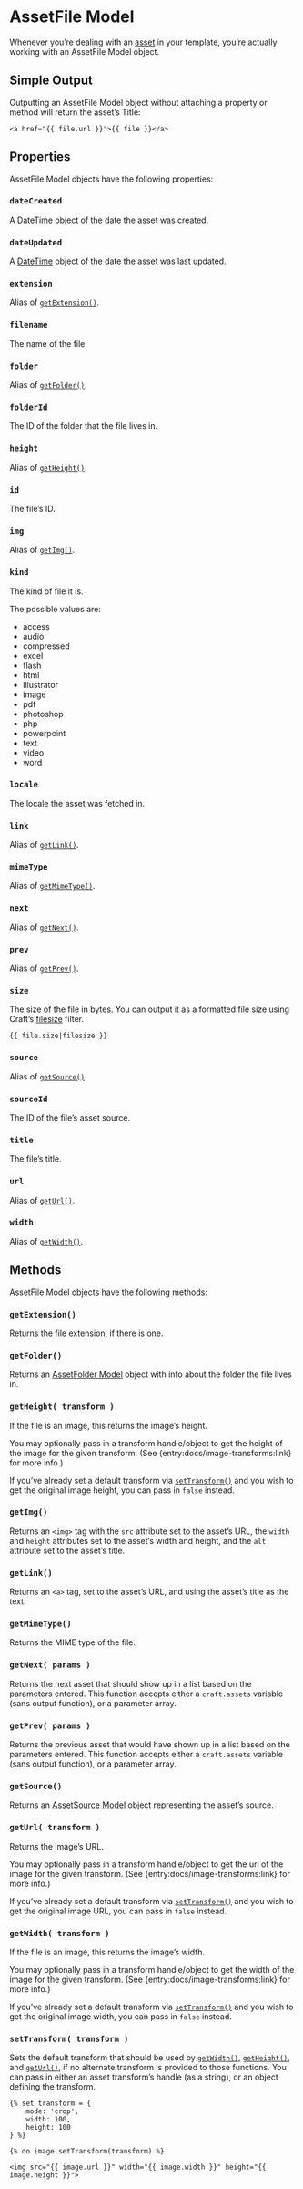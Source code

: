 AssetFile Model
==============

Whenever you’re dealing with an [asset](/en/assets.md) in your template, you’re actually working with an AssetFile Model object.

## Simple Output

Outputting an AssetFile Model object without attaching a property or method will return the asset’s Title:

```twig
<a href="{{ file.url }}">{{ file }}</a>
```

## Properties

AssetFile Model objects have the following properties:

### `dateCreated`

A [DateTime](datetime.md) object of the date the asset was created.

### `dateUpdated`

A [DateTime](datetime.md) object of the date the asset was last updated.

### `extension`

Alias of [`getExtension()`](#getExtension).

### `filename`

The name of the file.

### `folder`

Alias of [`getFolder()`](#getFolder).

### `folderId`

The ID of the folder that the file lives in.

### `height`

Alias of [`getHeight()`](#getHeight).

### `id`

The file’s ID.

### `img`

Alias of [`getImg()`](#getImg).

### `kind`

The kind of file it is.

The possible values are:

  * access
  * audio
  * compressed
  * excel
  * flash
  * html
  * illustrator
  * image
  * pdf
  * photoshop
  * php
  * powerpoint
  * text
  * video
  * word

### `locale`

The locale the asset was fetched in.

### `link`

Alias of [`getLink()`](#getLink).

### `mimeType`

Alias of [`getMimeType()`](#getMimeType).

### `next`

Alias of [`getNext()`](#getNext).

### `prev`

Alias of [`getPrev()`](#getPrev).

### `size`

The size of the file in bytes. You can output it as a formatted file size using Craft’s [filesize](/en/templating/filters.md#filesize) filter.

```twig
{{ file.size|filesize }}
```

### `source`

Alias of [`getSource()`](#getSource).

### `sourceId`

The ID of the file’s asset source.

### `title`

The file’s title.

### `url`

Alias of [`getUrl()`](#getUrl).

### `width`

Alias of [`getWidth()`](#getWidth).


## Methods

AssetFile Model objects have the following methods:

### `getExtension()`

Returns the file extension, if there is one.

### `getFolder()`

Returns an [AssetFolder Model](assetfoldermodel.md) object with info about the folder the file lives in.

### `getHeight( transform )`

If the file is an image, this returns the image’s height.

You may optionally pass in a transform handle/object to get the height of the image for the given transform. (See {entry:docs/image-transforms:link} for more info.)

If you’ve already set a default transform via [`setTransform()`](#setTransform) and you wish to get the original image height, you can pass in `false` instead.

### `getImg()`

Returns an `<img>` tag with the `src` attribute set to the asset’s URL, the `width` and `height` attributes set to the asset’s width and height, and the `alt` attribute set to the asset’s title.

### `getLink()`

Returns an `<a>` tag, set to the asset’s URL, and using the asset’s title as the text.

### `getMimeType()`

Returns the MIME type of the file.

### `getNext( params )`

Returns the next asset that should show up in a list based on the parameters entered. This function accepts either a `craft.assets` variable (sans output function), or a parameter array.

### `getPrev( params )`

Returns the previous asset that would have shown up in a list based on the parameters entered. This function accepts either a `craft.assets` variable (sans output function), or a parameter array.

### `getSource()`

Returns an [AssetSource Model](assetsourcemodel.md) object representing the asset’s source.

### `getUrl( transform )`

Returns the image’s URL.

You may optionally pass in a transform handle/object to get the url of the image for the given transform. (See {entry:docs/image-transforms:link} for more info.)

If you’ve already set a default transform via [`setTransform()`](#setTransform) and you wish to get the original image URL, you can pass in `false` instead.

### `getWidth( transform )`

If the file is an image, this returns the image’s width.

You may optionally pass in a transform handle/object to get the width of the image for the given transform. (See {entry:docs/image-transforms:link} for more info.)

If you’ve already set a default transform via [`setTransform()`](#setTransform) and you wish to get the original image width, you can pass in `false` instead.

### `setTransform( transform )`

Sets the default transform that should be used by [`getWidth()`](#getWidth), [`getHeight()`](#getHeight), and [`getUrl()`](#getUrl), if no alternate transform is provided to those functions. You can pass in either an asset transform’s handle (as a string), or an object defining the transform.

```twig
{% set transform = {
    mode: 'crop',
    width: 100,
    height: 100
} %}

{% do image.setTransform(transform) %}

<img src="{{ image.url }}" width="{{ image.width }}" height="{{ image.height }}">
```